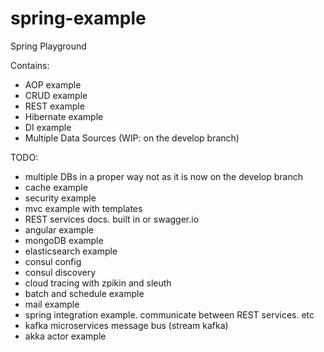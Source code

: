 # spring-example
Spring Playground

Contains:
 - AOP example
 - CRUD example
 - REST example
 - Hibernate example
 - DI example
 - Multiple Data Sources (WIP: on the develop branch)

TODO:
 - multiple DBs in a proper way not as it is now on the develop branch
 - cache example
 - security example
 - mvc example with templates
 - REST services docs. built in or swagger.io
 - angular example
 - mongoDB example
 - elasticsearch example
 - consul config
 - consul discovery
 - cloud tracing with zpikin and sleuth
 - batch and schedule example
 - mail example
 - spring integration example. communicate between REST services. etc
 - kafka microservices message bus (stream kafka)
 - akka actor example
 